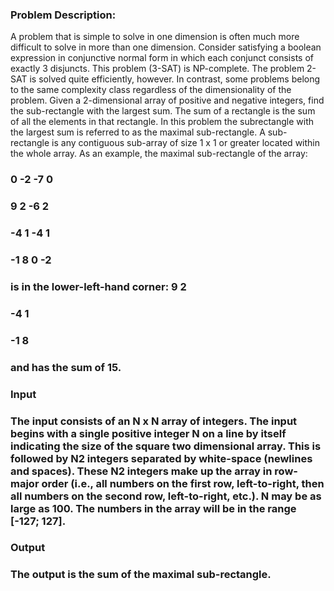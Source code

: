 ### Problem Description:
A problem that is simple to solve in one dimension is often much more difficult to solve in more than one dimension. Consider satisfying a boolean expression in conjunctive normal form in which each conjunct consists of exactly 3 disjuncts. This problem (3-SAT) is NP-complete. The problem 2-SAT is solved quite efficiently, however. In contrast, some problems belong to the same complexity class regardless of the dimensionality of the problem.
Given a 2-dimensional array of positive and negative integers, find the sub-rectangle with the largest sum. The sum of a rectangle is the sum of all the elements in that rectangle. In this problem the subrectangle with the largest sum is referred to as the maximal sub-rectangle. A sub-rectangle is any contiguous sub-array of size 1 x 1 or greater located within the whole array.
As an example, the maximal sub-rectangle of the array:

### 0 -2 -7 0
### 9 2 -6 2
### -4 1 -4 1
### -1 8 0 -2

### is in the lower-left-hand corner: 9 2
### -4 1
### -1 8

### and has the sum of 15.

### Input
### The input consists of an N x N array of integers. The input begins with a single positive integer N on a line by itself indicating the size of the square two dimensional array. This is followed by N2 integers separated by white-space (newlines and spaces). These N2 integers make up the array in row-major order (i.e., all numbers on the first row, left-to-right, then all numbers on the second row, left-to-right, etc.). N may be as large as 100. The numbers in the array will be in the range [-127; 127].

### Output
### The output is the sum of the maximal sub-rectangle.
